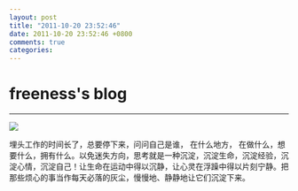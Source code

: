 ```yaml
---
layout: post
title: "2011-10-20 23:52:46"
date: 2011-10-20 23:52:46 +0800
comments: true
categories: 
---
```


# freeness's blog

----------

![](http://okqmqrbgo.bkt.clouddn.com/201110202352461.jpg)

>
埋头工作的时间长了，总要停下来，问问自己是谁， 在什么地方， 在做什么，想要什么，拥有什么。以免迷失方向，思考就是一种沉淀，沉淀生命，沉淀经验，沉淀心情，沉淀自己！让生命在运动中得以沉静，让心灵在浮躁中得以片刻宁静。把那些烦心的事当作每天必落的灰尘，慢慢地、静静地让它们沉淀下来。